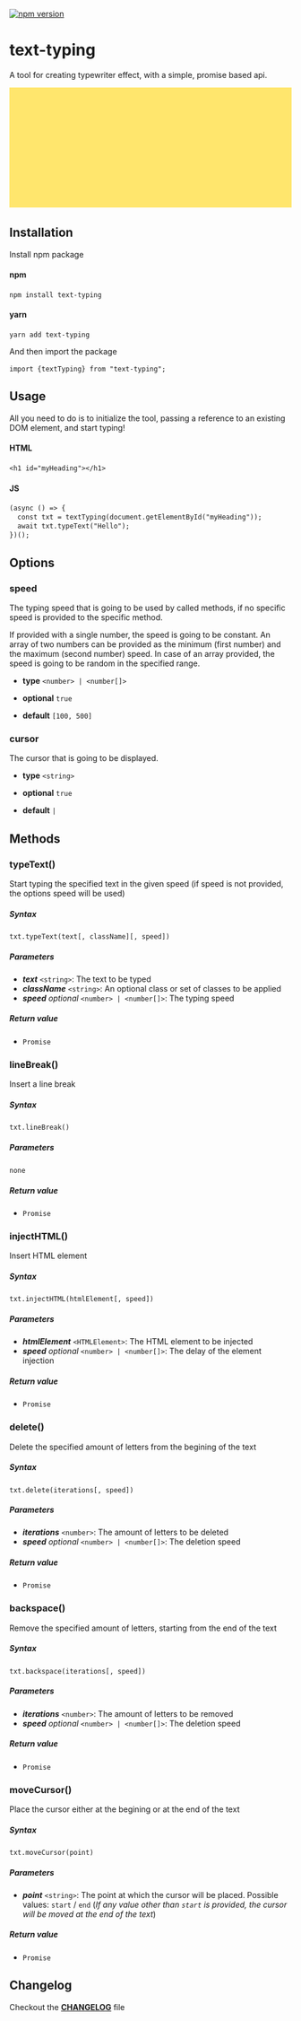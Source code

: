 [![npm version](https://badge.fury.io/js/text-typing.svg)](https://badge.fury.io/js/text-typing)

# text-typing
A tool for creating typewriter effect, with a simple, promise based api.

![text-typing gif](img/text-typing.gif?raw=true "text-typing")

## Installation

Install npm package

#### npm

    npm install text-typing

#### yarn

    yarn add text-typing

And then import the package

    import {textTyping} from "text-typing";

## Usage

All you need to do is to initialize the tool, passing a reference to an existing DOM element, and start typing!

#### HTML

    <h1 id="myHeading"></h1>

#### JS

    (async () => {      
      const txt = textTyping(document.getElementById("myHeading"));
      await txt.typeText("Hello");
    })();    

## Options

### speed

The typing speed that is going to be used by called methods, if no specific speed is provided to the specific method.

If provided with a single number, the speed is going to be constant. An array of two numbers can be provided as the minimum (first number) and the maximum (second number) speed. In case of an array provided, the speed is going to be random in the specified range. 

* **type** `<number> | <number[]>`

* **optional** `true`

* **default** `[100, 500]`

### cursor

The cursor that is going to be displayed.

* **type** `<string>`

* **optional** `true`

* **default** `|`

## Methods

### typeText()
Start typing the specified text in the given speed (if speed is not provided, the options speed will be used)

##### Syntax
    txt.typeText(text[, className][, speed])

##### Parameters
- ***text*** `<string>`: The text to be typed
- ***className*** `<string>`: An optional class or set of classes to be applied
- ***speed*** *optional* `<number> | <number[]>`: The typing speed

##### Return value
- `Promise` 


### lineBreak()
Insert a line break

##### Syntax
    txt.lineBreak()

##### Parameters
`none`

##### Return value
- `Promise` 


### injectHTML()
Insert HTML element

##### Syntax
    txt.injectHTML(htmlElement[, speed])

##### Parameters
- ***htmlElement*** `<HTMLElement>`: The HTML element to be injected
- ***speed*** *optional* `<number> | <number[]>`: The delay of the element injection

##### Return value
- `Promise`


### delete()
Delete the specified amount of letters from the begining of the text

##### Syntax
    txt.delete(iterations[, speed])

##### Parameters
- ***iterations*** `<number>`: The amount of letters to be deleted
- ***speed*** *optional* `<number> | <number[]>`: The deletion speed

##### Return value
- `Promise`


### backspace()
Remove the specified amount of letters, starting from the end of the text

##### Syntax
    txt.backspace(iterations[, speed])

##### Parameters
- ***iterations*** `<number>`: The amount of letters to be removed
- ***speed*** *optional* `<number> | <number[]>`: The deletion speed

##### Return value
- `Promise`


### moveCursor()
Place the cursor either at the begining or at the end of the text

##### Syntax
    txt.moveCursor(point)

##### Parameters
- ***point*** `<string>`: The point at which the cursor will be placed. Possible values: `start` / `end` (*If any value other than `start` is provided, the cursor will be moved at the end of the text*)

##### Return value
- `Promise`

## Changelog
Checkout the **[CHANGELOG](https://github.com/kapantzak/text-typing/blob/master/CHANGELOG.md "CHANGELOG")** file